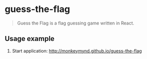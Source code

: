 # guess-the-flag
> Guess the Flag is a flag guessing game written in React.

## Usage example

1. Start application: http://monkeymynd.github.io/guess-the-flag
